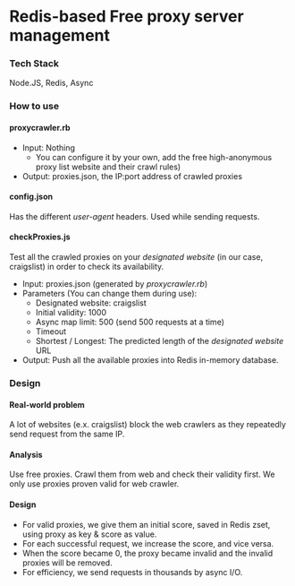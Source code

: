 # Redis-based Free proxy server management
### Tech Stack
Node.JS, Redis, Async
### How to use
#### proxycrawler.rb
- Input: Nothing
  - You can configure it by your own, add the free high-anonymous proxy list website and their crawl rules)
- Output: proxies.json, the IP:port address of crawled proxies

#### config.json
Has the different _user-agent_ headers. Used while sending requests. 

#### checkProxies.js
Test all the crawled proxies on your _designated website_ (in our case, craigslist) in order to check its availability. 

- Input: proxies.json (generated by _proxycrawler.rb_)
- Parameters (You can change them during use):
  - Designated website: craigslist
  - Initial validity: 1000
  - Async map limit: 500 (send 500 requests at a time)
  - Timeout
  - Shortest / Longest: The predicted length of the _designated website_ URL
- Output: Push all the available proxies into Redis in-memory database.

### Design
#### Real-world problem
A lot of websites (e.x. craigslist) block the web crawlers as they repeatedly send request from the same IP. 
#### Analysis
Use free proxies. Crawl them from web and check their validity first. We only use proxies proven valid for web crawler. 
#### Design
- For valid proxies, we give them an initial score, saved in Redis zset, using proxy as key & score as value. 
- For each successful request, we increase the score, and vice versa. 
- When the score became 0, the proxy became invalid and the invalid proxies will be removed. 
- For efficiency, we send requests in thousands by async I/O. 
